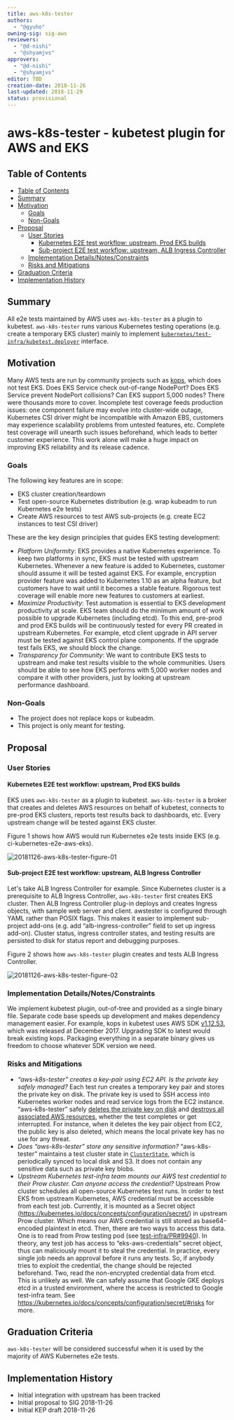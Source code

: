 ```yaml
---
title: aws-k8s-tester
authors:
  - "@gyuho"
owning-sig: sig-aws
reviewers:
  - "@d-nishi"
  - "@shyamjvs"
approvers:
  - "@d-nishi"
  - "@shyamjvs"
editor: TBD
creation-date: 2018-11-26
last-updated: 2018-11-29
status: provisional
---
```


# aws-k8s-tester - kubetest plugin for AWS and EKS

## Table of Contents

* [Table of Contents](#table-of-contents)
* [Summary](#summary)
* [Motivation](#motivation)
    * [Goals](#goals)
    * [Non-Goals](#non-goals)
* [Proposal](#proposal)
    * [User Stories](#user-stories)
      * [Kubernetes E2E test workflow: upstream, Prod EKS builds](#kubernetes-e2e-test-workflow-upstream-prod-eks-builds)
      * [Sub-project E2E test workflow: upstream, ALB Ingress Controller](#sub-project-e2e-test-workflow-upstream-alb-ingress-controller)
    * [Implementation Details/Notes/Constraints](#implementation-detailsnotesconstraints)
    * [Risks and Mitigations](#risks-and-mitigations)
* [Graduation Criteria](#graduation-criteria)
* [Implementation History](#implementation-history)

## Summary

All e2e tests maintained by AWS uses `aws-k8s-tester` as a plugin to kubetest. `aws-k8s-tester` runs various Kubernetes testing operations (e.g. create a temporary EKS cluster) mainly to implement [`kubernetes/test-infra/kubetest.deployer`](https://github.com/kubernetes/test-infra/blob/40b4010f8e38582a5786adedd4e04cf4e1fc5a36/kubetest/main.go#L222-L229) interface.

## Motivation

Many AWS tests are run by community projects such as [kops](https://github.com/kubernetes/kops), which does not test EKS. Does EKS Service check out-of-range NodePort? Does EKS Service prevent NodePort collisions? Can EKS support 5,000 nodes? There were thousands more to cover. Incomplete test coverage feeds production issues: one component failure may evolve into cluster-wide outage, Kubernetes CSI driver might be incompatible with Amazon EBS, customers may experience scalability problems from untested features, etc. Complete test coverage will unearth such issues beforehand, which leads to better customer experience. This work alone will make a huge impact on improving EKS reliability and its release cadence.

### Goals

The following key features are in scope:

* EKS cluster creation/teardown
* Test open-source Kubernetes distribution (e.g. wrap kubeadm to run Kubernetes e2e tests)
* Create AWS resources to test AWS sub-projects (e.g. create EC2 instances to test CSI driver)

These are the key design principles that guides EKS testing development:

- *Platform Uniformity*: EKS provides a native Kubernetes experience. To keep two platforms in sync, EKS must be tested with upstream Kubernetes. Whenever a new feature is added to Kubernetes, customer should assume it will be tested against EKS. For example, encryption provider feature was added to Kubernetes 1.10 as an alpha feature, but customers have to wait until it becomes a stable feature. Rigorous test coverage will enable more new features to customers at earliest.
- *Maximize Productivity*: Test automation is essential to EKS development productivity at scale. EKS team should do the minimum amount of work possible to upgrade Kubernetes (including etcd). To this end, pre-prod and prod EKS builds will be continuously tested for every PR created in upstream Kubernetes. For example, etcd client upgrade in API server must be tested against EKS control plane components. If the upgrade test fails EKS, we should block the change.
- *Transparency for Community*: We want to contribute EKS tests to upstream and make test results visible to the whole communities. Users should be able to see how EKS performs with 5,000 worker nodes and compare it with other providers, just by looking at upstream performance dashboard.

### Non-Goals

* The project does not replace kops or kubeadm.
* This project is only meant for testing.

## Proposal

### User Stories

#### Kubernetes E2E test workflow: upstream, Prod EKS builds

EKS uses `aws-k8s-tester` as a plugin to kubetest. `aws-k8s-tester` is a broker that creates and deletes AWS resources on behalf of kubetest, connects to pre-prod EKS clusters, reports test results back to dashboards, etc. Every upstream change will be tested against EKS cluster.

Figure 1 shows how AWS would run Kubernetes e2e tests inside EKS (e.g. ci-kubernetes-e2e-aws-eks).

![20181126-aws-k8s-tester-figure-01](20181126-aws-k8s-tester-figure-01.png)

#### Sub-project E2E test workflow: upstream, ALB Ingress Controller

Let's take ALB Ingress Controller for example. Since Kubernetes cluster is a prerequisite to ALB Ingress Controller, `aws-k8s-tester` first creates EKS cluster. Then ALB Ingress Controller plug-in deploys and creates Ingress objects, with sample web server and client. awstester is configured through YAML rather than POSIX flags. This makes it easier to implement sub-project add-ons (e.g. add “alb-ingress-controller” field to set up ingress add-on). Cluster status, ingress controller states, and testing results are persisted to disk for status report and debugging purposes.

Figure 2 shows how `aws-k8s-tester` plugin creates and tests ALB Ingress Controller.

![20181126-aws-k8s-tester-figure-02](20181126-aws-k8s-tester-figure-02.png)

### Implementation Details/Notes/Constraints

We implement kubetest plugin, out-of-tree and provided as a single binary file. Separate code base speeds up development and makes dependency management easier. For example, kops in kubetest uses AWS SDK [v1.12.53](https://github.com/aws/aws-sdk-go/releases/tag/v1.12.53), which was released at December 2017. Upgrading SDK to latest would break existing kops. Packaging everything in a separate binary gives us freedom to choose whatever SDK version we need.

### Risks and Mitigations

* *“aws-k8s-tester” creates a key-pair using EC2 API. Is the private key safely managed?* Each test run creates a temporary key pair and stores the private key on disk. The private key is used to SSH access into Kubernetes worker nodes and read service logs from the EC2 instance. “aws-k8s-tester” safely [deletes the private key on disk](https://github.com/aws/aws-k8s-tester/blob/cde0484f0ae167d8831442a48b4b5e447481af45/internal/ec2/key_pair.go#L65) and [destroys all associated AWS resources](https://github.com/aws/aws-k8s-tester/blob/cde0484f0ae167d8831442a48b4b5e447481af45/internal/ec2/key_pair.go#L71-L73), whether the test completes or get interrupted. For instance, when it deletes the key pair object from EC2, the public key is also deleted, which means the local private key has no use for any threat.
* *Does “aws-k8s-tester” store any sensitive information?* “aws-k8s-tester” maintains a test cluster state in [`ClusterState`](https://godoc.org/github.com/aws/awstester/eksconfig#ClusterState), which is periodically synced to local disk and S3. It does not contain any sensitive data such as private key blobs.
* *Upstream Kubernetes test-infra team mounts our AWS test credential to their Prow cluster. Can anyone access the credential?* Upstream Prow cluster schedules all open-source Kubernetes test runs. In order to test EKS from upstream Kubernetes, AWS credential must be accessible from each test job. Currently, it is mounted as a Secret object (https://kubernetes.io/docs/concepts/configuration/secret/) in upstream Prow cluster. Which means our AWS credential is still stored as base64-encoded plaintext in etcd. Then, there are two ways to access this data. One is to read from Prow testing pod (see [test-infra/PR#9940](https://github.com/kubernetes/test-infra/pull/9940/files)). In theory, any test job has access to “eks-aws-credentials” secret object, thus can maliciously mount it to steal the credential. In practice, every single job needs an approval before it runs any tests. So, if anybody tries to exploit the credential, the change should be rejected beforehand. Two, read the non-encrypted credential data from etcd. This is unlikely as well. We can safely assume that Google GKE deploys etcd in a trusted environment, where the access is restricted to Google test-infra team. See https://kubernetes.io/docs/concepts/configuration/secret/#risks for more.

## Graduation Criteria

`aws-k8s-tester` will be considered successful when it is used by the majority of AWS Kubernetes e2e tests.

## Implementation History

* Initial integration with upstream has been tracked 
* Initial proposal to SIG 2018-11-26
* Initial KEP draft 2018-11-26
